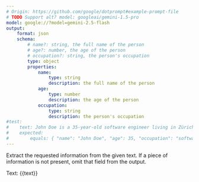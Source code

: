 ```yaml
---
# Origin: https://github.com/google/dotprompt#example-prompt-file
# TODO Support alt? model: googleai/gemini-1.5-pro
model: google://?model=gemini-2.5-flash
output:
    format: json
    schema:
        # name?: string, the full name of the person
        # age?: number, the age of the person
        # occupation?: string, the person's occupation
        type: object
        properties:
            name:
                type: string
                description: the full name of the person
            age:
                type: number
                description: the age of the person
            occupation:
                type: string
                description: the person's occupation
#test:
#    text: John Doe is a 35-year-old software engineer living in Zürich.
#    expected:
#        equals: { "name": "John Doe", "age": 35, "occupation": "software engineer" }
---
```


Extract the requested information from the given text.
If a piece of information is not present, omit that field from the output.

Text: {{text}}
